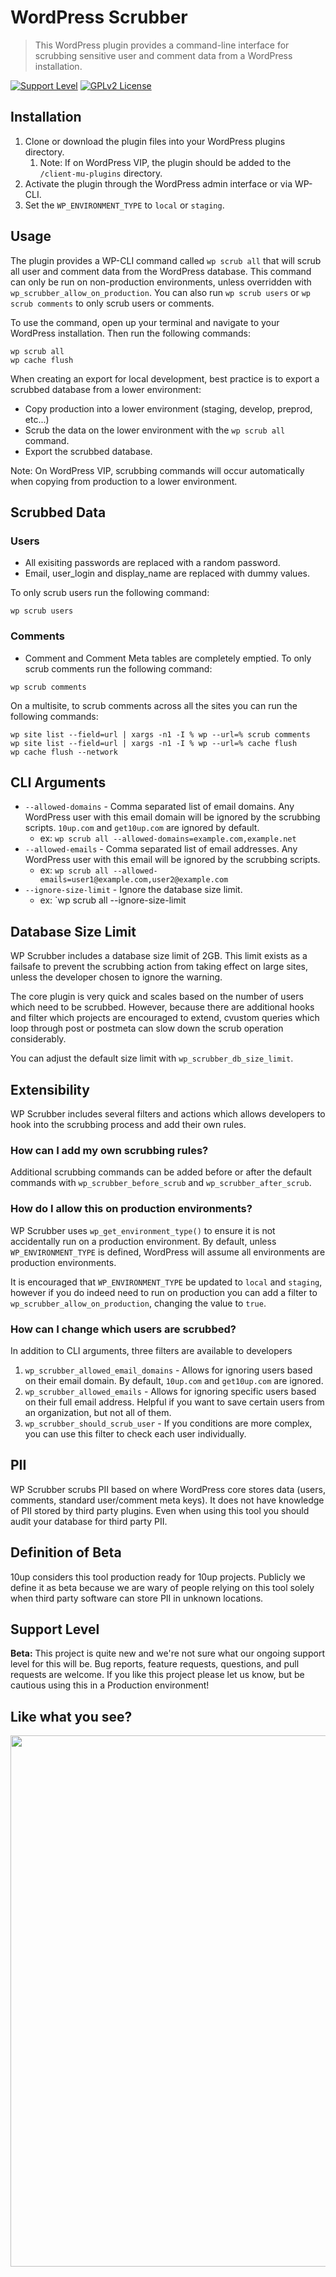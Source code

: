 # WordPress Scrubber

> This WordPress plugin provides a command-line interface for scrubbing sensitive user and comment data from a WordPress installation.

[![Support Level](https://img.shields.io/badge/support-beta-blueviolet.svg)](#support-level) [![GPLv2 License](https://img.shields.io/github/license/10up/wp-scrubber.svg)](https://github.com/10up/wp-scrubber/blob/develop/LICENSE.md)

## Installation

1. Clone or download the plugin files into your WordPress plugins directory.
   1. Note: If on WordPress VIP, the plugin should be added to the `/client-mu-plugins` directory.
2. Activate the plugin through the WordPress admin interface or via WP-CLI.
3. Set the `WP_ENVIRONMENT_TYPE` to `local` or `staging`.

## Usage

The plugin provides a WP-CLI command called `wp scrub all` that will scrub all user and comment data from the WordPress database. This command can only be run on non-production environments, unless overridden with `wp_scrubber_allow_on_production`. You can also run `wp scrub users` or `wp scrub comments` to only scrub users or comments.

To use the command, open up your terminal and navigate to your WordPress installation. Then run the following commands:

```
wp scrub all
wp cache flush
```

When creating an export for local development, best practice is to export a scrubbed database from a lower environment:
 * Copy production into a lower environment (staging, develop, preprod, etc...)
 * Scrub the data on the lower environment with the `wp scrub all` command.
 * Export the scrubbed database.

Note: On WordPress VIP, scrubbing commands will occur automatically when copying from production to a lower environment.

## Scrubbed Data

### Users

 * All exisiting passwords are replaced with a random password.
 * Email, user_login and display_name are replaced with dummy values.

To only scrub users run the following command:

```
wp scrub users
```

### Comments

 * Comment and Comment Meta tables are completely emptied.
 To only scrub comments run the following command:

```
wp scrub comments
```

On a multisite, to scrub comments across all the sites you can run the following commands:

```
wp site list --field=url | xargs -n1 -I % wp --url=% scrub comments
wp site list --field=url | xargs -n1 -I % wp --url=% cache flush
wp cache flush --network
```

## CLI Arguments

 * `--allowed-domains` - Comma separated list of email domains. Any WordPress user with this email domain will be ignored by the scrubbing scripts. `10up.com` and `get10up.com` are ignored by default.
   * ex: `wp scrub all --allowed-domains=example.com,example.net`
 * `--allowed-emails` - Comma separated list of email addresses. Any WordPress user with this email will be ignored by the scrubbing scripts.
   * ex: `wp scrub all --allowed-emails=user1@example.com,user2@example.com`
 * `--ignore-size-limit` - Ignore the database size limit.
   * ex: `wp scrub all --ignore-size-limit

## Database Size Limit
WP Scrubber includes a database size limit of 2GB. This limit exists as a failsafe to prevent the scrubbing action from taking effect on large sites, unless the developer chosen to ignore the warning.

The core plugin is very quick and scales based on the number of users which need to be scrubbed. However, because there are additional hooks and filter which projects are encouraged to extend, cvustom queries which loop through post or postmeta can slow down the scrub operation considerably.

You can adjust the default size limit with `wp_scrubber_db_size_limit`.

## Extensibility

WP Scrubber includes several filters and actions which allows developers to hook into the scrubbing process and add their own rules.

### How can I add my own scrubbing rules?

Additional scrubbing commands can be added before or after the default commands with `wp_scrubber_before_scrub` and `wp_scrubber_after_scrub`.

### How do I allow this on production environments?

WP Scrubber uses `wp_get_environment_type()` to ensure it is not accidentally run on a production environment. By default, unless `WP_ENVIRONMENT_TYPE` is defined, WordPress will assume all environments are production environments.

It is encouraged that `WP_ENVIRONMENT_TYPE` be updated to `local` and `staging`, however if you do indeed need to run on production you can add a filter to `wp_scrubber_allow_on_production`, changing the value to `true`.

### How can I change which users are scrubbed?

In addition to CLI arguments, three filters are available to developers

1. `wp_scrubber_allowed_email_domains` - Allows for ignoring users based on their email domain. By default, `10up.com` and `get10up.com` are ignored.
2. `wp_scrubber_allowed_emails` - Allows for ignoring specific users based on their full email address. Helpful if you want to save certain users from an organization, but not all of them.
3. `wp_scrubber_should_scrub_user` - If you conditions are more complex, you can use this filter to check each user individually.

## PII

WP Scrubber scrubs PII based on where WordPress core stores data (users, comments, standard user/comment meta keys). It does not have knowledge of PII stored by third party plugins. Even when using this tool you should audit your database for third party PII.

## Definition of Beta

10up considers this tool production ready for 10up projects. Publicly we define it as beta because we are wary of people relying on this tool solely when third party software can store PII in unknown locations.

## Support Level

**Beta:** This project is quite new and we're not sure what our ongoing support level for this will be. Bug reports, feature requests, questions, and pull requests are welcome. If you like this project please let us know, but be cautious using this in a Production environment!

## Like what you see?

<p align="center">
<a href="http://10up.com/contact/"><img src="https://10up.com/uploads/2016/10/10up-Github-Banner.png" width="850"></a>
</p>
